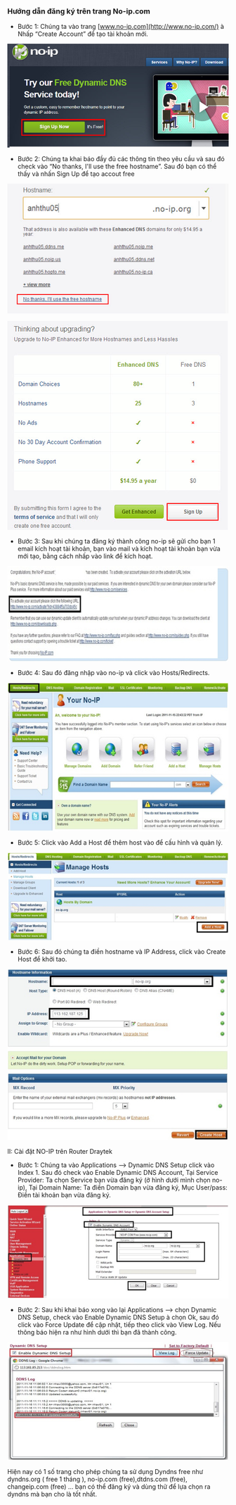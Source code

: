 ### Hướng dẫn đăng ký trên trang No-ip.com

- Bước 1:  Chúng ta vào
trang [www.no-ip.com](http://www.no-ip.com/) à Nhấp “Create Account”
để tạo tài khoản mới.

![](huong-dan-dang-ky-va-cai-dat-dich-vu-no-ip-media/media/image1.jpeg)

- Bước 2: Chúng ta khai báo đầy đủ các thông tin theo yêu cầu và sau
đó check vào “No thanks, I'll use the free hostname”. Sau đó bạn có
thể thấy và nhấn Sign Up để tạo accout free

![](huong-dan-dang-ky-va-cai-dat-dich-vu-no-ip-media/media/image2.jpeg)

![](huong-dan-dang-ky-va-cai-dat-dich-vu-no-ip-media/media/image3.jpeg)

- Bước 3: Sau khi chúng ta đăng ký thành công no-ip sẽ gửi cho
bạn 1 email kích hoạt tài khoản, bạn vào mail và kích hoạt tài khoản
bạn vừa mới tạo, bằng cách nhấp vào link để kích hoạt.

![](huong-dan-dang-ky-va-cai-dat-dich-vu-no-ip-media/media/image4.jpeg)

- Bước 4: Sau đó đăng nhập vào no-ip và click
vào Hosts/Redirects.

 ![](huong-dan-dang-ky-va-cai-dat-dich-vu-no-ip-media/media/image5.jpeg)

- Bước 5: Click vào Add a Host để thêm host vào để cấu hình và
quản lý.

![](huong-dan-dang-ky-va-cai-dat-dich-vu-no-ip-media/media/image6.jpeg)

- Bước 6: Sau đó chúng ta điền hostname và IP Address, click
vào Create Host để khởi tao.

 ![](huong-dan-dang-ky-va-cai-dat-dich-vu-no-ip-media/media/image7.jpeg)

II: Cài đặt NO-IP trên Router Draytek

- Bước 1: Chúng ta vào Applications --&gt; Dynamic DNS Setup
click vào Index 1. Sau đó check vào Enable Dynamic DNS Account, Tại
Service Provider: Ta chọn Service bạn vừa đăng ký (ở hình dưới mình chọn
no-ip), Tại Domain Name: Ta điền Domain bạn vừa đăng ký, Mục User/pass:
Điền tài khoản bạn vừa đăng ký.

![](huong-dan-dang-ky-va-cai-dat-dich-vu-no-ip-media/media/image8.jpeg)

- Bước 2: Sau khi khai báo xong vào lại Applications --&gt; chọn
Dynamic DNS Setup, check vào Enable Dynamic DNS Setup à chọn Ok, sau đó
click vào Force Update để cập nhật, tiếp theo click vào View Log. Nếu
thông báo hiện ra như hình dưới thì bạn đã thành công.

![](huong-dan-dang-ky-va-cai-dat-dich-vu-no-ip-media/media/image9.jpeg)

Hiện nay có 1 số trang cho phép chúng ta sử dụng Dyndns free
như dyndns.org ( free 1 tháng ), no-ip.com (free),dtdns.com
(free), changeip.com (free) … bạn có thể đăng ký và dùng thử để
lựa chọn ra dyndns mà bạn cho là tốt nhất.
